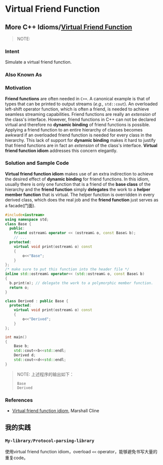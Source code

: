 # Virtual Friend Function

## More C++ Idioms/[Virtual Friend Function](https://en.wikibooks.org/wiki/More_C++_Idioms/Virtual_Friend_Function)

> NOTE: 

### Intent

Simulate a virtual friend function.

### Also Known As

### Motivation

**Friend functions** are often needed in `C++`. A canonical example is that of types that can be printed to output streams (*e.g.,* `std::cout`). An overloaded left-shift operator function, which is often a friend, is needed to achieve seamless streaming capabilities. Friend functions are really an *extension* of the class's interface. However, friend functions in C++ can not be declared virtual and therefore no **dynamic binding** of friend functions is possible. Applying a friend function to an entire hierarchy of classes becomes awkward if an overloaded friend function is needed for every class in the hierarchy. This lack of support for **dynamic binding** makes it hard to justify that friend functions are in fact an *extension* of the class's interface. **Virtual friend function idiom** addresses this concern elegantly.

### Solution and Sample Code

**Virtual friend function idiom** makes use of an extra indirection to achieve the desired effect of **dynamic binding** for friend functions. In this idiom, usually there is only one function that is a friend of the **base class** of the hierarchy and the **friend function** simply **delegates** the work to a **helper member function** that is virtual. The helper function is overridden in every derived class, which does the real job and the **friend function** just serves as a facade(门面).

```c++
#include<iostream>
using namespace std;
class Base {
  public:
    friend ostream& operator << (ostream& o, const Base& b);
    // ...
  protected:
    virtual void print(ostream& o) const
    { 
        o<<"Base";
    }
};
/* make sure to put this function into the header file */
inline std::ostream& operator<< (std::ostream& o, const Base& b)
{
  b.print(o); // delegate the work to a polymorphic member function.
  return o;
}

class Derived : public Base {
  protected:
    virtual void print(ostream& o) const
    { 
        o<<"Derived";
    }
};

int main()
{
    Base b;
    std::cout<<b<<std::endl;
    Derived d;
    std::cout<<d<<std::endl;
}
```

> NOTE: 上述程序的输出如下：
>
> ```
> Base
> Derived
> ```
>
> 



### References

- [Virtual friend function idiom](http://www.parashift.com/c++-faq-lite/friends.html#faq-14.3), Marshall Cline



## 我的实践

### `My-library/Protocol-parsing-library`

使用virtual friend function idiom，overload `<<` operator，能够避免书写大量的重复code。